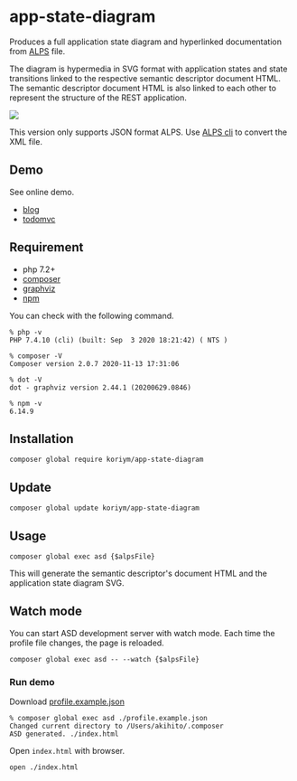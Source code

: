 # app-state-diagram

Produces a full application state diagram and hyperlinked documentation from [ALPS](http://alps.io/) file. 

The diagram is hypermedia in SVG format with application states and state transitions linked to the respective semantic descriptor document HTML. The semantic descriptor document HTML is also linked to each other to represent the structure of the REST application.

<a href="https://koriym.github.io/app-state-diagram/blog/profile.svg"><img src="https://koriym.github.io/app-state-diagram/blog/profile.svg"></a>

This version only supports JSON format ALPS. Use [ALPS cli](https://github.com/filip26/alps) to convert the XML file.

## Demo

See online demo.

 * [blog](https://koriym.github.io/app-state-diagram/blog/)
 * [todomvc](https://koriym.github.io/app-state-diagram/todomvc/)

## Requirement

 * php 7.2+
 * [composer](https://getcomposer.org/)
 * [graphviz](https://graphviz.org/download/)
 * [npm](https://nodejs.org/en/download/)


You can check with the following command.

```
% php -v
PHP 7.4.10 (cli) (built: Sep  3 2020 18:21:42) ( NTS )

% composer -V
Composer version 2.0.7 2020-11-13 17:31:06

% dot -V    
dot - graphviz version 2.44.1 (20200629.0846)

% npm -v
6.14.9
```

## Installation

```
composer global require koriym/app-state-diagram
```

## Update

```
composer global update koriym/app-state-diagram
```

## Usage

```
composer global exec asd {$alpsFile}
```

This will generate the semantic descriptor's document HTML and the application state diagram SVG.


## Watch mode

You can start ASD development server with watch mode. 
Each time the profile file changes, the page is reloaded.

```
composer global exec asd -- --watch {$alpsFile}
```

### Run demo

Download [profile.example.json](https://koriym.github.io/app-state-diagram/blog/profile.json)
```
% composer global exec asd ./profile.example.json 
Changed current directory to /Users/akihito/.composer
ASD generated. ./index.html
```

Open `index.html` with browser.

```
open ./index.html
```
